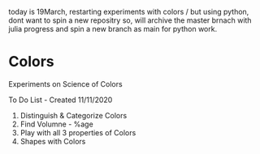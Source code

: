today is 19March, restarting experiments with colors / but using python, dont want to spin a new repositry so, will archive the master brnach with julia progress and 
spin a new branch as main for python work.


# Colors
Experiments on Science of Colors

To Do List - Created 11/11/2020
  1. Distinguish & Categorize Colors
  2. Find Volumne - %age
  3. Play with all 3 properties of Colors
  4. Shapes with Colors


